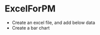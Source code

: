 # ExcelForPM

- Create an excel file, and add below data
[](https://github.com/DavidKou/ExcelForPM/blob/main/images/c1.png)
- Create a bar chart
[](https://github.com/DavidKou/ExcelForPM/blob/main/images/d1.png)

